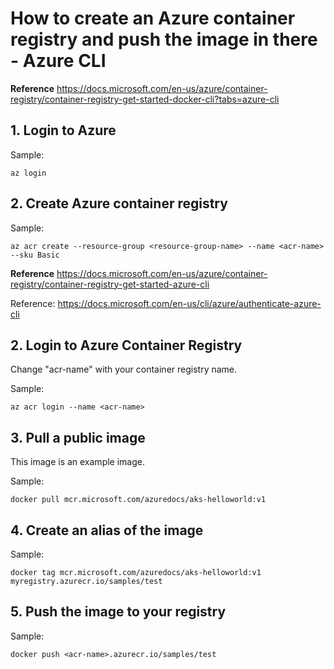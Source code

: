 # How to create an Azure container registry and push the image in there - Azure CLI

**Reference** https://docs.microsoft.com/en-us/azure/container-registry/container-registry-get-started-docker-cli?tabs=azure-cli

## 1. Login to Azure

Sample:

```console
az login
```

## 2. Create Azure container registry

Sample:

```console
az acr create --resource-group <resource-group-name> --name <acr-name> --sku Basic
```
**Reference** https://docs.microsoft.com/en-us/azure/container-registry/container-registry-get-started-azure-cli

Reference: https://docs.microsoft.com/en-us/cli/azure/authenticate-azure-cli

## 2. Login to Azure Container Registry

Change "acr-name" with your container registry name.

Sample:

```console
az acr login --name <acr-name>
```

## 3. Pull a public image

This image is an example image.

Sample:

```console
docker pull mcr.microsoft.com/azuredocs/aks-helloworld:v1
```

## 4. Create an alias of the image

Sample:

```console
docker tag mcr.microsoft.com/azuredocs/aks-helloworld:v1 myregistry.azurecr.io/samples/test
```

## 5. Push the image to your registry

Sample:

```console
docker push <acr-name>.azurecr.io/samples/test
```
